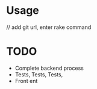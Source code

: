 Usage
=====
// add git url, enter rake command


TODO
=====

* Complete backend process
* Tests, Tests, Tests,
* Front ent



